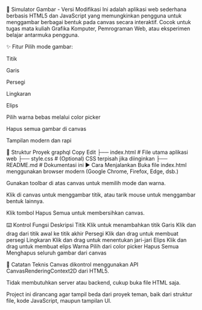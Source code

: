 🎨 Simulator Gambar - Versi Modifikasi
Ini adalah aplikasi web sederhana berbasis HTML5 dan JavaScript yang memungkinkan pengguna untuk menggambar berbagai bentuk pada canvas secara interaktif. Cocok untuk tugas mata kuliah Grafika Komputer, Pemrograman Web, atau eksperimen belajar antarmuka pengguna.

✨ Fitur
Pilih mode gambar:

Titik

Garis

Persegi

Lingkaran

Elips

Pilih warna bebas melalui color picker

Hapus semua gambar di canvas

Tampilan modern dan rapi

📂 Struktur Proyek
graphql
Copy
Edit
├── index.html      # File utama aplikasi web
├── style.css       # (Optional) CSS terpisah jika diinginkan
├── README.md       # Dokumentasi ini
▶️ Cara Menjalankan
Buka file index.html menggunakan browser modern (Google Chrome, Firefox, Edge, dsb.)

Gunakan toolbar di atas canvas untuk memilih mode dan warna.

Klik di canvas untuk menggambar titik, atau tarik mouse untuk menggambar bentuk lainnya.

Klik tombol Hapus Semua untuk membersihkan canvas.

⌨️ Kontrol
Fungsi	Deskripsi
Titik	Klik untuk menambahkan titik
Garis	Klik dan drag dari titik awal ke titik akhir
Persegi	Klik dan drag untuk membuat persegi
Lingkaran	Klik dan drag untuk menentukan jari-jari
Elips	Klik dan drag untuk membuat elips
Warna	Pilih dari color picker
Hapus Semua	Menghapus seluruh gambar dari canvas

🧠 Catatan Teknis
Canvas dikontrol menggunakan API CanvasRenderingContext2D dari HTML5.

Tidak membutuhkan server atau backend, cukup buka file HTML saja.

Project ini dirancang agar tampil beda dari proyek teman, baik dari struktur file, kode JavaScript, maupun tampilan UI.